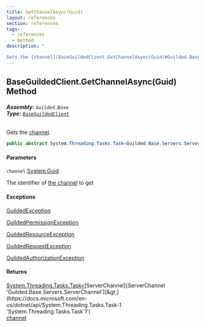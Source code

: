 ```yaml
---
title: GetChannelAsync(Guid)
layout: references
section: references
tags:
  - references
  - method
description: "

Gets the [channel](BaseGuildedClient.GetChannelAsync(Guid)#Guilded.Base.BaseGuildedClient.GetChannelAsync(Guid).channel 'Guilded.Base.BaseGuildedClient.GetChannelAsync(Guid).channel')."
---
```


## BaseGuildedClient.GetChannelAsync(Guid) Method
###### **Assembly:** `Guilded.Base`<br/>**Type:** [`BaseGuildedClient`](BaseGuildedClient 'Guilded.Base.BaseGuildedClient')

Gets the [channel](BaseGuildedClient.GetChannelAsync(Guid)#Guilded.Base.BaseGuildedClient.GetChannelAsync(Guid).channel 'Guilded.Base.BaseGuildedClient.GetChannelAsync(Guid).channel').

```csharp
public abstract System.Threading.Tasks.Task<Guilded.Base.Servers.ServerChannel> GetChannelAsync(Guid channel);
```
#### Parameters

<a name='Guilded.Base.BaseGuildedClient.GetChannelAsync(Guid).channel'></a>

`channel` [System.Guid](https://docs.microsoft.com/en-us/dotnet/api/System.Guid 'System.Guid')

The identifier of [the channel](ServerChannel 'Guilded.Base.Servers.ServerChannel') to get

#### Exceptions

[GuildedException](GuildedException 'Guilded.Base.GuildedException')

[GuildedPermissionException](GuildedPermissionException 'Guilded.Base.GuildedPermissionException')

[GuildedResourceException](GuildedResourceException 'Guilded.Base.GuildedResourceException')

[GuildedRequestException](GuildedRequestException 'Guilded.Base.GuildedRequestException')

[GuildedAuthorizationException](GuildedAuthorizationException 'Guilded.Base.GuildedAuthorizationException')

#### Returns
[System.Threading.Tasks.Task&lt;](https://docs.microsoft.com/en-us/dotnet/api/System.Threading.Tasks.Task-1 'System.Threading.Tasks.Task`1')[ServerChannel](ServerChannel 'Guilded.Base.Servers.ServerChannel')[&gt;](https://docs.microsoft.com/en-us/dotnet/api/System.Threading.Tasks.Task-1 'System.Threading.Tasks.Task`1')  
[channel](BaseGuildedClient.GetChannelAsync(Guid)#Guilded.Base.BaseGuildedClient.GetChannelAsync(Guid).channel 'Guilded.Base.BaseGuildedClient.GetChannelAsync(Guid).channel')